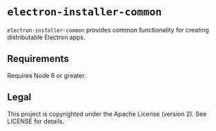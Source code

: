 # `electron-installer-common`

`electron-installer-common` provides common functionality for creating distributable Electron apps.

## Requirements

Requires Node 6 or greater.

## Legal

This project is copyrighted under the Apache License (version 2). See LICENSE for details.
